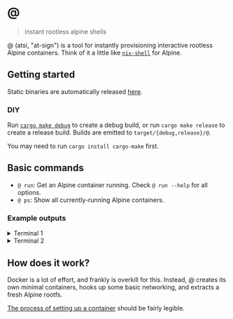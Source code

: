 # @

> instant rootless alpine shells

@ (atsi, "at-sign") is a tool for instantly provisioning interactive rootless
Alpine containers. Think of it a little like
[`nix-shell`](https://nixos.org/manual/nix/stable/command-ref/nix-shell.html)
for Alpine.

## Getting started

Static binaries are automatically released [here](https://github.com/queer/atsi/releases).

### DIY

Run [`cargo make debug`](https://github.com/sagiegurari/cargo-make) to create
a debug build, or run `cargo make release` to create a release build. Builds
are emitted to `target/{debug,release}/@`.

You may need to run `cargo install cargo-make` first.

## Basic commands

- `@ run`: Get an Alpine container running. Check `@ run --help` for all
           options.
- `@ ps`: Show all currently-running Alpine containers.

### Example outputs

<details>
  <summary>Terminal 1</summary>
    git:(mistress) | ▶  @ run -p 8080:8081 -P python3 "python3 -m http.server 8081"
    INFO  atsi::engine::container > installing 1 package(s)...
    INFO  atsi::engine::container > requested packages: python3
    fetch https://dl-cdn.alpinelinux.org/alpine/v3.16/main/x86_64/APKINDEX.tar.gz
    fetch https://dl-cdn.alpinelinux.org/alpine/v3.16/community/x86_64/APKINDEX.tar.gz
    v3.16.0-124-g321788a937 [https://dl-cdn.alpinelinux.org/alpine/v3.16/main]
    v3.16.0-116-g0518fde496 [https://dl-cdn.alpinelinux.org/alpine/v3.16/community]
    OK: 17022 distinct packages available
    (1/13) Installing libbz2 (1.0.8-r1)
    (2/13) Installing expat (2.4.8-r0)
    (3/13) Installing libffi (3.4.2-r1)
    (4/13) Installing gdbm (1.23-r0)
    (5/13) Installing xz-libs (5.2.5-r1)
    (6/13) Installing libgcc (11.2.1_git20220219-r2)
    (7/13) Installing libstdc++ (11.2.1_git20220219-r2)
    (8/13) Installing mpdecimal (2.5.1-r1)
    (9/13) Installing ncurses-terminfo-base (6.3_p20220521-r0)
    (10/13) Installing ncurses-libs (6.3_p20220521-r0)
    (11/13) Installing readline (8.1.2-r0)
    (12/13) Installing sqlite-libs (3.38.5-r0)
    (13/13) Installing python3 (3.10.4-r0)
    ERROR: 102 errors updating directory permissions
    Executing busybox-1.35.0-r13.trigger
    OK: 57 MiB in 27 packages
    INFO  atsi::engine::container > installed!
    Serving HTTP on 0.0.0.0 port 8081 (http://0.0.0.0:8081/) ...
    10.0.2.2 - - [10/Jun/2022 14:43:44] "GET / HTTP/1.1" 200 -
</details>

<details>
  <summary>Terminal 2</summary>
    git:(mistress) | ▶  curl localhost:8080
    <!DOCTYPE HTML PUBLIC "-//W3C//DTD HTML 4.01//EN" "http://www.w3.org/TR/html4/strict.dtd">
    <html>
    <head>
    <meta http-equiv="Content-Type" content="text/html; charset=utf-8">
    <title>Directory listing for /</title>
    </head>
    <body>
    <h1>Directory listing for /</h1>
    <hr>
    <ul>
    </ul>
    <hr>
    </body>
    </html>
    git:(mistress) | ▶  
  </code></pre>
</details>

## How does it work?

Docker is a lot of effort, and frankly is overkill for this. Instead, @ creates
its own minimal containers, hooks up some basic networking, and extracts a
fresh Alpine rootfs.

[The process of setting up a container](https://github.com/queer/atsi/blob/51918281a42894690ec49fa6500b0d258ef02d93/src/engine/container.rs#L158-L228)
should be fairly legible.
